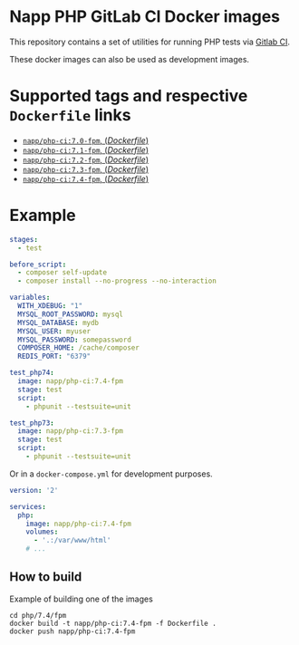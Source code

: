 # Napp PHP GitLab CI Docker images

This repository contains a set of utilities for running PHP tests via [Gitlab CI](https://about.gitlab.com/gitlab-ci/).

These docker images can also be used as development images. 

# Supported tags and respective `Dockerfile` links

-	[`napp/php-ci:7.0-fpm`, (*Dockerfile*)](https://github.com/Napp/php-ci/blob/master/php/7.0/fpm/Dockerfile)
-	[`napp/php-ci:7.1-fpm`, (*Dockerfile*)](https://github.com/Napp/php-ci/blob/master/php/7.1/fpm/Dockerfile)
-	[`napp/php-ci:7.2-fpm`, (*Dockerfile*)](https://github.com/Napp/php-ci/blob/master/php/7.2/fpm/Dockerfile)
-	[`napp/php-ci:7.3-fpm`, (*Dockerfile*)](https://github.com/Napp/php-ci/blob/master/php/7.3/fpm/Dockerfile)
-	[`napp/php-ci:7.4-fpm`, (*Dockerfile*)](https://github.com/Napp/php-ci/blob/master/php/7.4/fpm/Dockerfile)

# Example

```yaml
stages:
  - test

before_script:
  - composer self-update
  - composer install --no-progress --no-interaction

variables:
  WITH_XDEBUG: "1"
  MYSQL_ROOT_PASSWORD: mysql
  MYSQL_DATABASE: mydb
  MYSQL_USER: myuser
  MYSQL_PASSWORD: somepassword
  COMPOSER_HOME: /cache/composer
  REDIS_PORT: "6379"

test_php74:
  image: napp/php-ci:7.4-fpm
  stage: test
  script:
    - phpunit --testsuite=unit

test_php73:
  image: napp/php-ci:7.3-fpm
  stage: test
  script:
    - phpunit --testsuite=unit

```

Or in a `docker-compose.yml` for development purposes. 

```yaml
version: '2'

services:
  php:
    image: napp/php-ci:7.4-fpm
    volumes:
      - '.:/var/www/html'
    # ...
```


## How to build 

Example of building one of the images

```
cd php/7.4/fpm
docker build -t napp/php-ci:7.4-fpm -f Dockerfile .
docker push napp/php-ci:7.4-fpm
```

